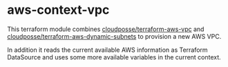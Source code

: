 # aws-context-vpc

This terraform module combines [cloudposse/terraform-aws-vpc](https://github.com/cloudposse/terraform-aws-vpc) and [cloudposse/terraform-aws-dynamic-subnets](https://github.com/cloudposse/terraform-aws-dynamic-subnets) to provision a new AWS VPC.

In addition it reads the current available AWS information as Terraform DataSource and uses some more available variables in the current context.
